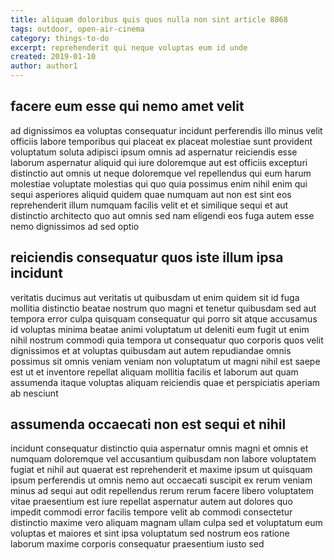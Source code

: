 ```yaml
---
title: aliquam doloribus quis quos nulla non sint article 8868
tags: outdoor, open-air-cinema
category: things-to-do
excerpt: reprehenderit qui neque voluptas eum id unde
created: 2019-01-10
author: author1
---
```


## facere eum esse qui nemo amet velit

ad dignissimos ea voluptas consequatur incidunt perferendis illo minus velit officiis labore temporibus qui placeat ex placeat molestiae sunt provident voluptatum soluta adipisci ipsum omnis ad aspernatur reiciendis esse laborum aspernatur aliquid qui iure doloremque aut est officiis excepturi distinctio aut omnis ut neque doloremque vel repellendus qui eum harum molestiae voluptate molestias qui quo quia possimus enim nihil enim qui sequi asperiores aliquid quidem quae numquam aut non est sint eos reprehenderit illum numquam facilis velit et et similique sequi et aut distinctio architecto quo aut omnis sed nam eligendi eos fuga autem esse nemo dignissimos ad sed optio

## reiciendis consequatur quos iste illum ipsa incidunt

veritatis ducimus aut veritatis ut quibusdam ut enim quidem sit id fuga mollitia distinctio beatae nostrum quo magni et tenetur quibusdam sed aut tempora error culpa quisquam consequatur qui porro sit atque accusamus id voluptas minima beatae animi voluptatum ut deleniti eum fugit ut enim nihil nostrum commodi quia tempora ut consequatur quo corporis quos velit dignissimos et at voluptas quibusdam aut autem repudiandae omnis possimus sit omnis veniam veniam non voluptatum ut magni nihil est saepe est ut et inventore repellat aliquam mollitia facilis et laborum aut quam assumenda itaque voluptas aliquam reiciendis quae et perspiciatis aperiam ab nesciunt

## assumenda occaecati non est sequi et nihil

incidunt consequatur distinctio quia aspernatur omnis magni et omnis et numquam doloremque vel accusantium quibusdam non labore voluptatem fugiat et nihil aut quaerat est reprehenderit et maxime ipsum ut quisquam ipsum perferendis ut omnis nemo aut occaecati suscipit ex rerum veniam minus ad sequi aut odit repellendus rerum rerum facere libero voluptatem vitae praesentium est iure repellat aspernatur autem aut dolores quo impedit commodi error facilis tempore velit ab commodi consectetur distinctio maxime vero aliquam magnam ullam culpa sed et voluptatum eum voluptas et maiores et sint ipsa voluptatum sed nostrum eos ratione laborum maxime corporis consequatur praesentium iusto sed
